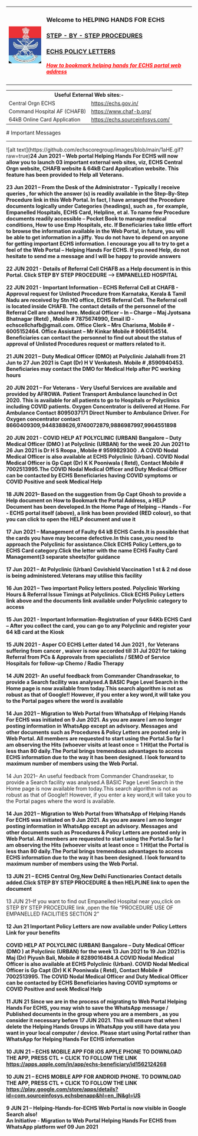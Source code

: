 <table>
  <tr><td><img src="https://github.com/echscoregroup/images/blob/main/Screenshot%202021-05-31%20092723.jpg?raw=true" width="100" height="100"></td>
    <td><h3> Welcome to HELPING HANDS FOR ECHS</h3>
  <h3> <a href="procedures.html">STEP - BY - STEP PROCEDURES </a></h3>
  <h3> <a href="policys.html">ECHS POLICY LETTERS</a></h3>
  <h5> <a style="color: red;" href="https://github.com/echscoregroup/Helping-Hands-For-ECHS/raw/gh-pages/Help/HOW%20TO%20BOOKMARK%20HELPING%20HANDS%20FOR%20ECHS%20PORTAL%20WEB%20ADDRESS.pdf">How to bookmark helping hands for ECHS portal web address</a></h5></td></tr>
 </table>
<table>
<tr><th colspan=2>Useful External Web sites:-</th></tr>
<tr><td>Central Orgn ECHS</td><td><a href="https://echs.gov.in/">https://echs.gov.in/</a></td></tr>
<tr><td>Command Hospital AF (CHAFB)</td><td><a href="https://www.chaf-b.org/">https://www.chaf-b.org/</a></td></tr>
<tr><td>64kB Online Card Application </td><td><a href="https://echs.sourceinfosys.com/">https://echs.sourceinfosys.com/</a></td></tr>
</table>
# Important Messages
<hr>
![alt text](https://github.com/echscoregroup/images/blob/main/1aHE.gif?raw=true)<B>24 Jun 2021 – Web portal Helping Hands For ECHS will now allow you to launch 03 important external web sites, viz, ECHS Central Orgn website, CHAFB website & 64kB Card Application website. This feature has been provided to Help all Veterans.</B>
<BR><BR>
<B>23 Jun 2021 – From the Desk of the Administrator - Typically I receive  queries , for which the answer (s) is readily available in the Step-By-Step Procedure link in this Web Portal. In fact, I have arranged the Procedure documents logically under Categories (headings), such as , for example, Empanelled Hospitals, ECHS Card, Helpline, et al. To name few Procedure documents readily accessible – Pocket Book to manage medical conditions, How to use Emp Hospitals, etc. If Beneficiaries take little effort to browse the information available in the Web Portal, in future,  you  will be able to get information in a jiffy. You do not have to depend on anyone for getting important ECHS information. I encourage you all to try to get a feel of the Web Portal – Helping Hands For ECHS. If you need Help, do not hesitate to send me a message and I will be happy to provide answers</B>
<BR><BR>
<B>22 JUN 2021 - Details of Referral Cell CHAFB  as a Help document is in this Portal. Click STEP BY STEP PROCEDURE --> EMPANELLED HOSPITAL</B> 
<BR><BR>
<B>22 JUN 2021 - Important Information – ECHS Referral Cell at CHAFB - Approval request for Unlisted Procedure from Karnataka, Kerala & Tamil Nadu are received by Stn HQ office, ECHS Referral Cell. The Referral cell is located inside CHAFB. The contact details of the personnel of the Referral Cell are shared here. Medical Officer – In – Charge – Maj  Jyotsana Bhatnagar (Retd) , Mobile # 7875674990, Email ID - echscellchafb@gmail.com. Office Clerk – Mrs Charisma, Mobile # - 6005152464. Office Assistant – Mr Kinkar Mobile # 9066154514. Beneficiaries can contact the personnel to find out about the status of approval of Unlisted Procedures request or matters related to it.</B>
<BR><BR>
<B>21 JUN 2021 – Duty Medical Officer (DMO) at Polyclinic Jalahalli from 21 Jun to 27 Jun 2021 is Capt (Dr) H V Venkatesh. Mobile # ,8590940453. Beneficiaries may contact the DMO for Medical Help after PC working hours</B>
<BR><BR>
<B>20 JUN 2021 – For Veterans - Very Useful Services are available and provided by AFROWA. Patient Transport Ambulance launched in Oct 2020. This is available for all patients to go to Hospitals or Polyclinics including COVID patients. Oxygen Concentrator is delivered at Home. For Ambulance Contact 8095037171 Direct Number to Ambulance Driver. For Oxygen concentrator contact 8660409309,9448388626,9740072879,9886987997,9964551898</B>
<BR><BR>
<B>20 JUN 2021 - COVID HELP AT POLYCLINIC (URBAN) Bangalore – Duty Medical Officer (DMO ) at Polyclinic (URBAN) for the week 20 Jun 2021 to 26 Jun 2021 is Dr H S Roopa , Mobile # 9599829300 . A COVID Nodal Medical Officer is also available at ECHS Polyclinic (Urban). COVID Nodal Medical Officer is Gp Capt (Dr) K K Pooniwala ( Retd), Contact Mobile # 7002513995.The COVID Nodal Medical Officer and Duty Medical Officer can be contacted by ECHS Beneficiaries having COVID symptoms or COVID Positive and seek Medical Help</B>
<BR><BR>
<B>18 JUN 2021– Based on the suggestion from Gp Capt Ghosh to provide a Help document on How to Bookmark the Portal Address, a  HELP Document has been developed.In the Home Page of Helping – Hands  - For - ECHS portal itself (above), a link has been provided (RED colour), so that you can click to open the HELP document and use it</B>
<BR><BR>
<B>17 Jun 2021 – Management of Faulty 64 kB ECHS Cards.It is possible that the cards you have may become defective.In this case,you need to approach the Polyclinic for assistance.Click ECHS Policy Letters,go to ECHS Card category.Click the letter with the name ECHS Faulty Card Management(3 separate sheets)for guidance</B>  
<BR><BR>
<B>17 Jun 2021 – At Polyclinic (Urban) Covishield Vaccination 1 st & 2 nd dose is being administered.Veterans may utilise this facility</B>
<BR><BR>
<B>16 Jun 2021 – Two important Policy letters posted. Polyclinic Working Hours & Referral Issue Timings at Polyclinics. Click ECHS Policy Letters link above and the documents link available under Polyclinic category to access</B>
<BR><BR>
<B>15 Jun 2021 - Important Information-Registration of your 64Kb ECHS Card – After you collect the card, you can go to any Polyclinic and register your 64 kB card at the Kiosk</b>
<br><br>
<B>15 JUN 2021 - Asper CO ECHS Letter dated 14 Jun 2021 , for Veterans suffering from cancer , waiver is now accorded till 31 Jul 2021 for taking Referral from PCs & Approvals from specialists / SEMO of Service Hospitals for follow-up Chemo / Radio Therapy</B>
<BR><BR>
<b>14 JUN 2021- An useful feedback from Commander Chandrasekar, to provide a Search facility was analysed.A BASIC Page Level Search in the Home page is now available from today.This search algorithm is not as robust as that of Google!! However, if you enter a key word,it will take you to the Portal pages where the word is available</B> 
<BR><BR>
<B>14 Jun 2021 – Migration to Web Portal from WhatsApp of Helping Hands For ECHS was initiated on 9 Jun 2021. As you are aware I am no longer posting information in WhatsApp except an advisory. Messages and other documents such as Procedures & Policy Letters are posted only in Web Portal. All members are requested to start using the Portal.So far I am observing the Hits (whoever visits at least once = 1 Hit)at the Portal is less than 80 daily.The Portal brings tremendous advantages to access ECHS information due to the way it has been designed. I look forward to maximum number of members using the Web Portal.</B> 
<br><BR>
14 Jun 2021– An useful feedback from Commander Chandrasekar, to provide a Search facility was analysed.A BASIC Page Level Search in the Home page is now available from today.This search algorithm is not as robust as that of Google!! However, if you enter a key word,it will take you to the Portal pages where the word is available. 
<BR><BR>
<B>14 Jun 2021 – Migration to Web Portal from WhatsApp of Helping Hands For ECHS was initiated on 9 Jun 2021. As you are aware I am no longer posting information in WhatsApp except an advisory. Messages and other documents such as Procedures & Policy Letters are posted only in Web Portal. All members are requested to start using the Portal.So far I am observing the Hits (whoever visits at least once = 1 Hit)at the Portal is less than 80 daily.The Portal brings tremendous advantages to access ECHS information due to the way it has been designed. I look forward to maximum number of members using the Web Portal.</B> 
<BR><BR>
 <B>13 JUN 21 – ECHS Central Org,New Delhi Functionaries Contact details added.Click STEP BY STEP PROCEDURE & then HELPLINE link to open the document</B> 
<BR><BR>
13 JUN 21–If you want to find out Empanelled Hospital near you,click on STEP BY STEP PROCEDURE link ,open the file “PROCEDURE USE OF EMPANELLED FACILITIES SECTION 2”</B>
<BR><BR>
<B>12 Jun 21 Important Policy Letters are now available under Policy Letters Link for your benefits
<br><br>
<B>COVID HELP AT POLYCLINIC (URBAN) Bangalore – Duty Medical Officer (DMO ) at Polyclinic (URBAN) for the week 13 Jun 2021 to 19 Jun 2021 is Maj (Dr) Piyush Bali, Mobile #  8289016484.A COVID Nodal Medical Officer is also available at ECHS Polyclinic (Urban). COVID Nodal Medical Officer is Gp Capt (Dr) K K Pooniwala ( Retd), Contact Mobile # 7002513995. The COVID Nodal Medical Officer and Duty Medical Officer   can be contacted by ECHS Beneficiaries having  COVID symptoms or COVID Positive and seek Medical Help</B>
<br><br>
<B>11 JUN 21 Since we are in the process of migrating to Web Portal Helping Hands For ECHS, you may wish to save the WhatsApp message / Published documents in the group where you are a members , as you consider it necessary before 17 JUN 2021. This will ensure that when I delete the Helping Hands Groups in WhatsApp you still have data you want in your local computer / device.  Please start using Portal rather than WhatsApp for Helping Hands For ECHS information</B>
<br><br>
10 JUN 21 – ECHS MOBILE APP FOR iOS APPLE PHONE TO DOWNLOAD THE APP,   PRESS CTL + CLICK  TO FOLLOW THE LINK  <a href="https://apps.apple.com/in/app/echs-beneficiary/id1562124268">https://apps.apple.com/in/app/echs-beneficiary/id1562124268</a>
<bR><bR>
10 JUN 21 – ECHS MOBILE APP FOR ANDROID PHONE. TO DOWNLOAD THE APP,   PRESS CTL + CLICK  TO FOLLOW THE LINK <a href="https://play.google.com/store/apps/details?id=com.sourceinfosys.echsbenapp&hl=en_IN&gl=US">https://play.google.com/store/apps/details?id=com.sourceinfosys.echsbenapp&hl=en_IN&gl=US</a>
 <br><br>
9 JUN 21 – Helping-Hands-for-ECHS Web Portal is now visible in Google Search also!
<Br>
An Initiative - Migration to Web Portal Helping Hands For ECHS from WhatsApp platform wef 09 Jun 2021








